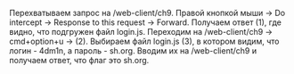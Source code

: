 Перехватываем запрос на /web-client/ch9. 
Правой кнопкой мыши -> Do intercept -> Response to this request -> Forward. 
Получаем ответ (1), где видно, что подгружен файл login.js. 
Переходим на /web-client/ch9 -> cmd+option+u -> (2).
Выбираем файл login.js (3), в котором видим, что логин - 4dm1n, а пароль - sh.org.
Вводим их на /web-client/ch9 и получаем ответ, что флаг это sh.org.
